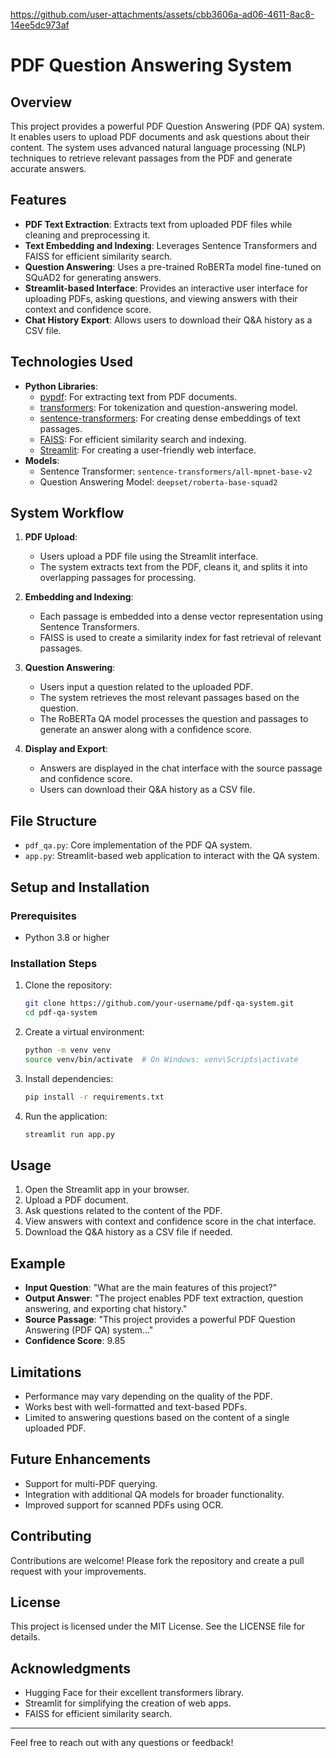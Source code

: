 https://github.com/user-attachments/assets/cbb3606a-ad06-4611-8ac8-14ee5dc973af
# PDF Question Answering System

## Overview

This project provides a powerful PDF Question Answering (PDF QA) system. It enables users to upload PDF documents and ask questions about their content. The system uses advanced natural language processing (NLP) techniques to retrieve relevant passages from the PDF and generate accurate answers.

## Features

- **PDF Text Extraction**: Extracts text from uploaded PDF files while cleaning and preprocessing it.
- **Text Embedding and Indexing**: Leverages Sentence Transformers and FAISS for efficient similarity search.
- **Question Answering**: Uses a pre-trained RoBERTa model fine-tuned on SQuAD2 for generating answers.
- **Streamlit-based Interface**: Provides an interactive user interface for uploading PDFs, asking questions, and viewing answers with their context and confidence score.
- **Chat History Export**: Allows users to download their Q&A history as a CSV file.

## Technologies Used

- **Python Libraries**:
  - [pypdf](https://pypi.org/project/pypdf): For extracting text from PDF documents.
  - [transformers](https://huggingface.co/docs/transformers/): For tokenization and question-answering model.
  - [sentence-transformers](https://www.sbert.net/): For creating dense embeddings of text passages.
  - [FAISS](https://faiss.ai/): For efficient similarity search and indexing.
  - [Streamlit](https://streamlit.io/): For creating a user-friendly web interface.
- **Models**:
  - Sentence Transformer: `sentence-transformers/all-mpnet-base-v2`
  - Question Answering Model: `deepset/roberta-base-squad2`

## System Workflow

1. **PDF Upload**:
   - Users upload a PDF file using the Streamlit interface.
   - The system extracts text from the PDF, cleans it, and splits it into overlapping passages for processing.

2. **Embedding and Indexing**:
   - Each passage is embedded into a dense vector representation using Sentence Transformers.
   - FAISS is used to create a similarity index for fast retrieval of relevant passages.

3. **Question Answering**:
   - Users input a question related to the uploaded PDF.
   - The system retrieves the most relevant passages based on the question.
   - The RoBERTa QA model processes the question and passages to generate an answer along with a confidence score.

4. **Display and Export**:
   - Answers are displayed in the chat interface with the source passage and confidence score.
   - Users can download their Q&A history as a CSV file.

## File Structure

- `pdf_qa.py`: Core implementation of the PDF QA system.
- `app.py`: Streamlit-based web application to interact with the QA system.

## Setup and Installation

### Prerequisites
- Python 3.8 or higher

### Installation Steps
1. Clone the repository:
   ```bash
   git clone https://github.com/your-username/pdf-qa-system.git
   cd pdf-qa-system
   ```
2. Create a virtual environment:
   ```bash
   python -m venv venv
   source venv/bin/activate  # On Windows: venv\Scripts\activate
   ```
3. Install dependencies:
   ```bash
   pip install -r requirements.txt
   ```
4. Run the application:
   ```bash
   streamlit run app.py
   ```

## Usage

1. Open the Streamlit app in your browser.
2. Upload a PDF document.
3. Ask questions related to the content of the PDF.
4. View answers with context and confidence score in the chat interface.
5. Download the Q&A history as a CSV file if needed.

## Example

- **Input Question**: "What are the main features of this project?"
- **Output Answer**: "The project enables PDF text extraction, question answering, and exporting chat history."
- **Source Passage**: "This project provides a powerful PDF Question Answering (PDF QA) system..."
- **Confidence Score**: 9.85

## Limitations

- Performance may vary depending on the quality of the PDF.
- Works best with well-formatted and text-based PDFs.
- Limited to answering questions based on the content of a single uploaded PDF.

## Future Enhancements

- Support for multi-PDF querying.
- Integration with additional QA models for broader functionality.
- Improved support for scanned PDFs using OCR.

## Contributing

Contributions are welcome! Please fork the repository and create a pull request with your improvements.

## License

This project is licensed under the MIT License. See the LICENSE file for details.

## Acknowledgments

- Hugging Face for their excellent transformers library.
- Streamlit for simplifying the creation of web apps.
- FAISS for efficient similarity search.

---

Feel free to reach out with any questions or feedback!

